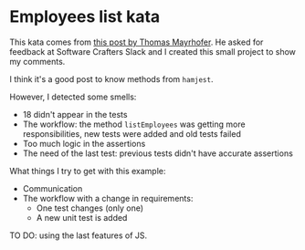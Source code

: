 # Employees list kata 

This kata comes from [this post by Thomas Mayrhofer](https://dev.to/webpapaya/writing-better-test-assertions-lml). He asked for feedback at Software Crafters Slack and I created this small project to show my comments.

I think it's a good post to know methods from `hamjest`. 

However, I detected some smells:

* 18 didn't appear in the tests
* The workflow: the method `listEmployees` was getting more responsibilities, new tests were added and old tests failed
* Too much logic in the assertions
* The need of the last test: previous tests didn't have accurate assertions

What things I try to get with this example:

* Communication
* The workflow with a change in requirements:
    * One test changes (only one)
    * A new unit test is added

TO DO: using the last features of JS.
